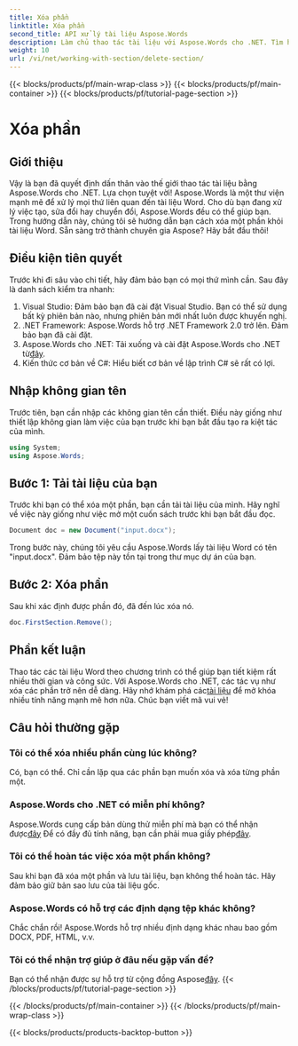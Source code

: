 ```yaml
---
title: Xóa phần
linktitle: Xóa phần
second_title: API xử lý tài liệu Aspose.Words
description: Làm chủ thao tác tài liệu với Aspose.Words cho .NET. Tìm hiểu cách xóa các phần khỏi tài liệu Word chỉ trong vài bước đơn giản.
weight: 10
url: /vi/net/working-with-section/delete-section/
---
```


{{< blocks/products/pf/main-wrap-class >}}
{{< blocks/products/pf/main-container >}}
{{< blocks/products/pf/tutorial-page-section >}}

# Xóa phần

## Giới thiệu

Vậy là bạn đã quyết định dấn thân vào thế giới thao tác tài liệu bằng Aspose.Words cho .NET. Lựa chọn tuyệt vời! Aspose.Words là một thư viện mạnh mẽ để xử lý mọi thứ liên quan đến tài liệu Word. Cho dù bạn đang xử lý việc tạo, sửa đổi hay chuyển đổi, Aspose.Words đều có thể giúp bạn. Trong hướng dẫn này, chúng tôi sẽ hướng dẫn bạn cách xóa một phần khỏi tài liệu Word. Sẵn sàng trở thành chuyên gia Aspose? Hãy bắt đầu thôi!

## Điều kiện tiên quyết

Trước khi đi sâu vào chi tiết, hãy đảm bảo bạn có mọi thứ mình cần. Sau đây là danh sách kiểm tra nhanh:

1. Visual Studio: Đảm bảo bạn đã cài đặt Visual Studio. Bạn có thể sử dụng bất kỳ phiên bản nào, nhưng phiên bản mới nhất luôn được khuyến nghị.
2. .NET Framework: Aspose.Words hỗ trợ .NET Framework 2.0 trở lên. Đảm bảo bạn đã cài đặt.
3. Aspose.Words cho .NET: Tải xuống và cài đặt Aspose.Words cho .NET từ[đây](https://releases.aspose.com/words/net/).
4. Kiến thức cơ bản về C#: Hiểu biết cơ bản về lập trình C# sẽ rất có lợi.

## Nhập không gian tên

Trước tiên, bạn cần nhập các không gian tên cần thiết. Điều này giống như thiết lập không gian làm việc của bạn trước khi bạn bắt đầu tạo ra kiệt tác của mình.

```csharp
using System;
using Aspose.Words;
```

## Bước 1: Tải tài liệu của bạn

Trước khi bạn có thể xóa một phần, bạn cần tải tài liệu của mình. Hãy nghĩ về việc này giống như việc mở một cuốn sách trước khi bạn bắt đầu đọc.

```csharp
Document doc = new Document("input.docx");
```

Trong bước này, chúng tôi yêu cầu Aspose.Words lấy tài liệu Word có tên "input.docx". Đảm bảo tệp này tồn tại trong thư mục dự án của bạn.

## Bước 2: Xóa phần

Sau khi xác định được phần đó, đã đến lúc xóa nó.

```csharp
doc.FirstSection.Remove();
```


## Phần kết luận

 Thao tác các tài liệu Word theo chương trình có thể giúp bạn tiết kiệm rất nhiều thời gian và công sức. Với Aspose.Words cho .NET, các tác vụ như xóa các phần trở nên dễ dàng. Hãy nhớ khám phá các[tài liệu](https://reference.aspose.com/words/net/) để mở khóa nhiều tính năng mạnh mẽ hơn nữa. Chúc bạn viết mã vui vẻ!

## Câu hỏi thường gặp

### Tôi có thể xóa nhiều phần cùng lúc không?
Có, bạn có thể. Chỉ cần lặp qua các phần bạn muốn xóa và xóa từng phần một.

### Aspose.Words cho .NET có miễn phí không?
 Aspose.Words cung cấp bản dùng thử miễn phí mà bạn có thể nhận được[đây](https://releases.aspose.com/) Để có đầy đủ tính năng, bạn cần phải mua giấy phép[đây](https://purchase.aspose.com/buy).

### Tôi có thể hoàn tác việc xóa một phần không?
Sau khi bạn đã xóa một phần và lưu tài liệu, bạn không thể hoàn tác. Hãy đảm bảo giữ bản sao lưu của tài liệu gốc.

### Aspose.Words có hỗ trợ các định dạng tệp khác không?
Chắc chắn rồi! Aspose.Words hỗ trợ nhiều định dạng khác nhau bao gồm DOCX, PDF, HTML, v.v.

### Tôi có thể nhận trợ giúp ở đâu nếu gặp vấn đề?
 Bạn có thể nhận được sự hỗ trợ từ cộng đồng Aspose[đây](https://forum.aspose.com/c/words/8).
{{< /blocks/products/pf/tutorial-page-section >}}

{{< /blocks/products/pf/main-container >}}
{{< /blocks/products/pf/main-wrap-class >}}

{{< blocks/products/products-backtop-button >}}
